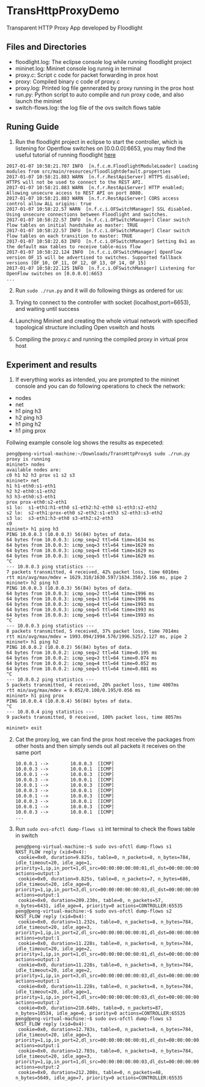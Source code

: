 # TransHttpProxyDemo

Transparent HTTP Proxy App developed by Floodlight


## Files and Directories

* floodlight.log: The eclipse console log while running floodlight project
* mininet.log: Mininet console log runnig in terminal
* proxy.c: Script c code for packet forwarding in prox host  
* proxy: Compiled binary c code of proxy.c
* proxy.log: Printed log file gennerated by proxy running in the prox host
* run.py: Python script to auto compile and run proxy code, and also launch the mininet
* switch-flows.log: the log file of the ovs switch flows table


## Runing Guide

1. Run the floodlight project in eclipse to start the controller, which is listening for Openflow switches on [0.0.0.0]:6653, you may find the useful tutorial of running floodlight [here](https://floodlight.atlassian.net/wiki/display/floodlightcontroller/Installation+Guide#suk=)

  ```
  2017-01-07 10:58:21.707 INFO  [n.f.c.m.FloodlightModuleLoader] Loading modules from src/main/resources/floodlightdefault.properties
  2017-01-07 10:58:21.883 WARN  [n.f.r.RestApiServer] HTTPS disabled; HTTPS will not be used to connect to the REST API.
  2017-01-07 10:58:21.883 WARN  [n.f.r.RestApiServer] HTTP enabled; Allowing unsecure access to REST API on port 8080.
  2017-01-07 10:58:21.883 WARN  [n.f.r.RestApiServer] CORS access control allow ALL origins: true
  2017-01-07 10:58:22.57 WARN  [n.f.c.i.OFSwitchManager] SSL disabled. Using unsecure connections between Floodlight and switches.
  2017-01-07 10:58:22.57 INFO  [n.f.c.i.OFSwitchManager] Clear switch flow tables on initial handshake as master: TRUE
  2017-01-07 10:58:22.57 INFO  [n.f.c.i.OFSwitchManager] Clear switch flow tables on each transition to master: TRUE
  2017-01-07 10:58:22.63 INFO  [n.f.c.i.OFSwitchManager] Setting 0x1 as the default max tables to receive table-miss flow
  2017-01-07 10:58:22.124 INFO  [n.f.c.i.OFSwitchManager] OpenFlow version OF_15 will be advertised to switches. Supported fallback versions [OF_10, OF_11, OF_12, OF_13, OF_14, OF_15]
  2017-01-07 10:58:22.125 INFO  [n.f.c.i.OFSwitchManager] Listening for OpenFlow switches on [0.0.0.0]:6653
  ...
  ```

2. Run `sudo ./run.py` and it will do following things as ordered for us: 

  1. Trying to connect to the controller with socket (localhost,port=6653), and waiting until success
  2. Launching Mininet and creating the whole virtual network with specified topological structure including Open vswitch and hosts
  3. Compiling the proxy.c and running the compiled proxy in virtual prox host
  
## Experiment and results
 
1. If everything works as intended, you are prompted to the mininet console and you can do following operations to check the network:


  * nodes
  * net
  * h1 ping h3
  * h2 ping h3
  * h1 ping h2
  * h1 ping prox
  
  Follwing example console log shows the results as expeceted: 
  
  ```
  peng@peng-virtual-machine:~/Downloads/TransHttpProxy$ sudo ./run.py
  proxy is running
  mininet> nodes
  available nodes are: 
  c0 h1 h2 h3 prox s1 s2 s3
  mininet> net
  h1 h1-eth0:s1-eth1
  h2 h2-eth0:s1-eth2
  h3 h3-eth0:s3-eth1
  prox prox-eth0:s2-eth1
  s1 lo:  s1-eth1:h1-eth0 s1-eth2:h2-eth0 s1-eth3:s2-eth2
  s2 lo:  s2-eth1:prox-eth0 s2-eth2:s1-eth3 s2-eth3:s3-eth2
  s3 lo:  s3-eth1:h3-eth0 s3-eth2:s2-eth3
  c0
  mininet> h1 ping h3
  PING 10.0.0.3 (10.0.0.3) 56(84) bytes of data.
  64 bytes from 10.0.0.3: icmp_seq=2 ttl=64 time=1634 ms
  64 bytes from 10.0.0.3: icmp_seq=3 ttl=64 time=1629 ms
  64 bytes from 10.0.0.3: icmp_seq=4 ttl=64 time=1629 ms
  64 bytes from 10.0.0.3: icmp_seq=5 ttl=64 time=1629 ms
  ^C
  --- 10.0.0.3 ping statistics ---
  7 packets transmitted, 4 received, 42% packet loss, time 6016ms
  rtt min/avg/max/mdev = 1629.310/1630.597/1634.350/2.166 ms, pipe 2
  mininet> h2 ping h3
  PING 10.0.0.3 (10.0.0.3) 56(84) bytes of data.
  64 bytes from 10.0.0.3: icmp_seq=2 ttl=64 time=1996 ms
  64 bytes from 10.0.0.3: icmp_seq=3 ttl=64 time=1996 ms
  64 bytes from 10.0.0.3: icmp_seq=4 ttl=64 time=1993 ms
  64 bytes from 10.0.0.3: icmp_seq=5 ttl=64 time=1993 ms
  64 bytes from 10.0.0.3: icmp_seq=6 ttl=64 time=1993 ms
  ^C
  --- 10.0.0.3 ping statistics ---
  8 packets transmitted, 5 received, 37% packet loss, time 7014ms
  rtt min/avg/max/mdev = 1993.094/1994.576/1996.525/2.127 ms, pipe 2
  mininet> h1 ping h2
  PING 10.0.0.2 (10.0.0.2) 56(84) bytes of data.
  64 bytes from 10.0.0.2: icmp_seq=2 ttl=64 time=0.195 ms
  64 bytes from 10.0.0.2: icmp_seq=3 ttl=64 time=0.074 ms
  64 bytes from 10.0.0.2: icmp_seq=4 ttl=64 time=0.052 ms
  64 bytes from 10.0.0.2: icmp_seq=5 ttl=64 time=0.081 ms
  ^C
  --- 10.0.0.2 ping statistics ---
  5 packets transmitted, 4 received, 20% packet loss, time 4007ms
  rtt min/avg/max/mdev = 0.052/0.100/0.195/0.056 ms
  mininet> h1 ping prox
  PING 10.0.0.4 (10.0.0.4) 56(84) bytes of data.
  ^C
  --- 10.0.0.4 ping statistics ---
  9 packets transmitted, 0 received, 100% packet loss, time 8057ms

  mininet> exit
  ```
 
2. Cat the proxy.log, we can find the prox host receive the packages from other hosts and then simply sends out all packets it receives on the same port
  
   ```
   10.0.0.1 -->        10.0.0.3  [ICMP]
   10.0.0.3 -->        10.0.0.1  [ICMP]
   10.0.0.1 -->        10.0.0.3  [ICMP]
   10.0.0.3 -->        10.0.0.1  [ICMP]
   10.0.0.1 -->        10.0.0.3  [ICMP]
   10.0.0.3 -->        10.0.0.1  [ICMP]
   10.0.0.1 -->        10.0.0.3  [ICMP]
   10.0.0.3 -->        10.0.0.1  [ICMP]
   10.0.0.1 -->        10.0.0.3  [ICMP]
   10.0.0.3 -->        10.0.0.1  [ICMP]
   ...
   ```
   
3. Run `sudo ovs-ofctl dump-flows s1` int terminal to check the flows table in switch

    ```
    peng@peng-virtual-machine:~$ sudo ovs-ofctl dump-flows s1
    NXST_FLOW reply (xid=0x4):
     cookie=0x0, duration=9.825s, table=0, n_packets=8, n_bytes=784, idle_timeout=20, idle_age=1, priority=1,ip,in_port=1,dl_src=00:00:00:00:00:01,dl_dst=00:00:00:00:00:03 actions=output:3
     cookie=0x0, duration=9.825s, table=0, n_packets=7, n_bytes=686, idle_timeout=20, idle_age=0, priority=1,ip,in_port=3,dl_src=00:00:00:00:00:03,dl_dst=00:00:00:00:00:01 actions=output:1
     cookie=0x0, duration=209.230s, table=0, n_packets=57, n_bytes=6431, idle_age=4, priority=0 actions=CONTROLLER:65535
    peng@peng-virtual-machine:~$ sudo ovs-ofctl dump-flows s2
    NXST_FLOW reply (xid=0x4):
     cookie=0x0, duration=11.232s, table=0, n_packets=8, n_bytes=784, idle_timeout=20, idle_age=3, priority=1,ip,in_port=2,dl_src=00:00:00:00:00:01,dl_dst=00:00:00:00:00:03 actions=output:1
     cookie=0x0, duration=11.228s, table=0, n_packets=8, n_bytes=784, idle_timeout=20, idle_age=2, priority=1,ip,in_port=1,dl_src=00:00:00:00:00:01,dl_dst=00:00:00:00:00:03 actions=output:3
     cookie=0x0, duration=11.228s, table=0, n_packets=8, n_bytes=784, idle_timeout=20, idle_age=2, priority=1,ip,in_port=3,dl_src=00:00:00:00:00:03,dl_dst=00:00:00:00:00:01 actions=output:1
     cookie=0x0, duration=11.228s, table=0, n_packets=8, n_bytes=784, idle_timeout=20, idle_age=1, priority=1,ip,in_port=1,dl_src=00:00:00:00:00:03,dl_dst=00:00:00:00:00:01 actions=output:2
     cookie=0x0, duration=210.640s, table=0, n_packets=87, n_bytes=10534, idle_age=6, priority=0 actions=CONTROLLER:65535
    peng@peng-virtual-machine:~$ sudo ovs-ofctl dump-flows s3
    NXST_FLOW reply (xid=0x4):
     cookie=0x0, duration=12.783s, table=0, n_packets=8, n_bytes=784, idle_timeout=20, idle_age=3, priority=1,ip,in_port=2,dl_src=00:00:00:00:00:01,dl_dst=00:00:00:00:00:03 actions=output:1
     cookie=0x0, duration=12.783s, table=0, n_packets=8, n_bytes=784, idle_timeout=20, idle_age=3, priority=1,ip,in_port=1,dl_src=00:00:00:00:00:03,dl_dst=00:00:00:00:00:01 actions=output:2
     cookie=0x0, duration=212.208s, table=0, n_packets=48, n_bytes=5649, idle_age=7, priority=0 actions=CONTROLLER:65535
     ```
  
  
